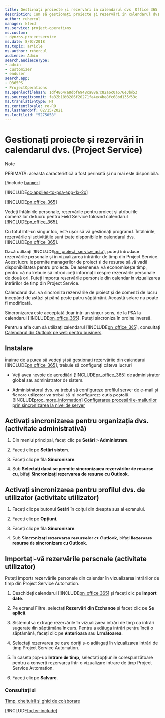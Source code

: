 ```yaml
---
title: Gestionați proiecte și rezervări în calendarul dvs. Office 365
description: Cum să gestionați proiecte și rezervări în calendarul dvs. Office 365
author: ruhercul
manager: kfend
ms.service: project-operations
ms.custom:
- dyn365-projectservice
ms.date: 8/03/2018
ms.topic: article
ms.author: ruhercul
audience: Admin
search.audienceType:
- admin
- customizer
- enduser
search.app:
- D365PS
- ProjectOperations
ms.openlocfilehash: 1df4864ca8dbf6948ca88a7c82a6c0a676e3bd53
ms.sourcegitcommit: fa32b1893286f20271fa4ec4be8fc68bd135f53c
ms.translationtype: HT
ms.contentlocale: ro-RO
ms.lasthandoff: 02/15/2021
ms.locfileid: "5275058"
---
```

# <a name="manage-projects-and-bookings-in-your-calendar-project-service"></a>Gestionați proiecte și rezervări în calendarul dvs. (Project Service)

> [!Note]
> PERIMATĂ: această caracteristică a fost perimată și nu mai este disponibilă.

[!include [banner](../includes/psa-now-project-operations.md)]

[!INCLUDE[cc-applies-to-psa-app-1x-2x](../includes/cc-applies-to-psa-app-1x-2x.md)]

[!INCLUDE[pn_office_365](../includes/pn-office-365.md)] 

Vedeți întâlnirile personale, rezervările pentru proiect și atribuirile comenzilor de lucru pentru Field Service folosind calendarul [!INCLUDE[pn_office_365](../includes/pn-office-365.md)].  
  
 Cu totul într-un singur loc, este ușor să vă gestionați programul. Întâlnirile, rezervările și activitățile sunt toate disponibile în calendarul dvs. [!INCLUDE[pn_office_365](../includes/pn-office-365.md)].  
  
 Dacă utilizați [!INCLUDE[pn_project_service_auto](../includes/pn-project-service-auto.md)], puteți introduce rezervările personale și în vizualizarea intrărilor de timp din Project Service. Acest lucru le permite managerilor de proiect și de resurse să vă vadă disponibilitatea pentru proiecte. De asemenea, vă economisește timp, pentru că nu trebuie să introduceți informații despre rezervările personale de două ori. Puteți importa rezervările personale din calendar în vizualizarea intrărilor de timp din Project Service.  
  
 Calendarul dvs. va sincroniza rezervările de proiect și de comenzi de lucru începând de astăzi și până peste patru săptămâni. Această setare nu poate fi modificată.  
  
 Sincronizarea este acceptată doar într-un singur sens, de la PSA la calendarul [!INCLUDE[pn_office_365](../includes/pn-office-365.md)]. Puteți sincroniza în ordine inversă. 
  
 Pentru a afla cum să utilizați calendarul [!INCLUDE[pn_office_365](../includes/pn-office-365.md)], consultați [Calendarul din Outlook pe web pentru business](https://support.office.com/article/Calendar-in-Outlook-on-the-web-for-business-5219c457-d1fe-4c2f-9032-1a816b88e936).  
  
## <a name="setup"></a>Instalare  
 Înainte de a putea să vedeți și să gestionați rezervările din calendarul [!INCLUDE[pn_office_365](../includes/pn-office-365.md)], trebuie să configurați câteva lucruri.  
  
- Veți avea nevoie de acreditări [!INCLUDE[pn_office_365](../includes/pn-office-365.md)] de administrator global sau administrator de sistem.  
  
- Administratorul dvs. va trebui să configureze profilul server de e-mail și fiecare utilizator va trebui să-și configureze cutia poștală. [!INCLUDE[proc_more_information](../includes/proc-more-information.md)] [Configurarea procesării e-mailurilor prin sincronizarea la nivel de server](https://docs.microsoft.com/dynamics365/customerengagement/on-premises/admin/set-up-server-side-synchronization-of-email-appointments-contacts-and-tasks)  
  
## <a name="turn-on-synchronization-for-your-organization-admin-task"></a>Activați sincronizarea pentru organizația dvs. (activitate administrativă)  
  
1.  Din meniul principal, faceți clic pe **Setări** > **Administrare**.  
  
2.  Faceți clic pe **Setări sistem**.  
  
3.  Faceți clic pe fila **Sincronizare**.  
  
4.  Sub **Selectați dacă se permite sincronizarea rezervărilor de resurse cu**, bifați **Sincronizați rezervarea de resurse cu Outlook**.  
  
## <a name="turn-on-synchronization-for-your-user-profile-user-task"></a>Activați sincronizarea pentru profilul dvs. de utilizator (activitate utilizator)  
  
1.  Faceți clic pe butonul **Setări** în colțul din dreapta sus al ecranului.  
  
2.  Faceți clic pe **Opțiuni**.  
  
3.  Faceți clic pe fila **Sincronizare**.  
  
4.  Sub **Sincronizați rezervarea resurselor cu Outlook**, bifați **Rezervare resurse de sincronizare cu Outlook**.  
  
## <a name="import-your-personal-appointments-user-task"></a>Importați-vă rezervările personale (activitate utilizator)  
 Puteți importa rezervările personale din calendar în vizualizarea intrărilor de timp din Project Service Automation.  
  
1. Deschideți calendarul [!INCLUDE[pn_office_365](../includes/pn-office-365.md)] și faceți clic pe **Import date**.  
  
2. Pe ecranul Filtre, selectați **Rezervări din Exchange** și faceți clic pe **Se aplică**.  
  
3. Sistemul va extrage rezervările în vizualizarea intrări de timp ca intrări sugerate din săptămâna în curs. Pentru a adăuga intrări pentru încă o săptămână, faceți clic pe **Anterioara** sau **Următoarea**.  
  
4. Selectați rezervarea pe care doriți s-o adăugați în vizualizarea intrări de timp Project Service Automation.  
  
5. În caseta pop-up **Intrare de timp**, selectați opțiunile corespunzătoare pentru a converti rezervarea într-o vizualizare intrare de timp Project Service Automation.  
  
6. Faceți clic pe **Salvare**.  
  
### <a name="see-also"></a>Consultați și  
 [Timp, cheltuieli și ghid de colaborare](../psa/time-expense-collaboration-guide.md)


[!INCLUDE[footer-include](../includes/footer-banner.md)]